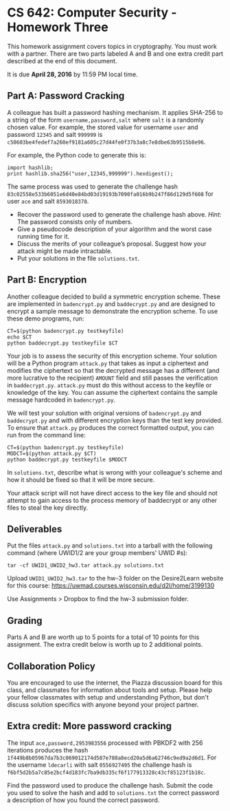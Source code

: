 # CS 642: Computer Security - Homework Three

This homework assignment covers topics in cryptography. You must work with a partner. There are two parts labeled A and B and one extra credit part described at the end of this document.

It is due **April 28, 2016** by 11:59 PM local time. 

## Part A: Password Cracking

A colleague has built a password hashing mechanism. It applies SHA-256 to a string of the form `username,password,salt` where `salt` is a randomly chosen value. For example, the stored value for username `user` and password `12345` and salt `999999` is 
`c50603be4fedef7a260ef9181a605c27d44fe0f37b3a8c7e8dbe63b9515b8e96`.

For example, the Python code to generate this is:
```
import hashlib;
print hashlib.sha256("user,12345,999999").hexdigest();
```

The same process was used to generate the challenge hash 
`83c02558e533b6051e6d40e84bd03d19193b7090fa016b9b247f86d129d5f608` 
for user `ace` and salt `8593018378`.

* Recover the password used to generate the challenge hash above. *Hint:* The password consists only of numbers.
* Give a pseudocode description of your algorithm and the worst case running time for it.
* Discuss the merits of your colleague’s proposal. Suggest how your attack might be made intractable.
* Put your solutions in the file `solutions.txt`.


## Part B: Encryption

Another colleague decided to build a symmetric encryption scheme. These are implemented in `badencrypt.py` and `baddecrypt.py` and are designed to encrypt a sample message to demonstrate the encryption scheme. To use these demo programs, run:
```
CT=$(python badencrypt.py testkeyfile)
echo $CT
python baddecrypt.py testkeyfile $CT
```

Your job is to assess the security of this encryption scheme. Your solution will be a Python program `attack.py` that takes as input a ciphertext and modifies the ciphertext so that the decrypted message has a different (and more lucrative to the recipient) `AMOUNT` field and still passes the verification in `baddecrypt.py`. `attack.py` must do this without access to the keyfile or knowledge of the key. You can assume the ciphertext contains the sample message hardcoded in `badencrypt.py`.

We will test your solution with original versions of `badencrypt.py` and `baddecrypt.py` and with different encryption keys than the test key provided. To ensure that `attack.py` produces the correct formatted output, you can run from the command line:
```
CT=$(python badencrypt.py testkeyfile)
MODCT=$(python attack.py $CT)
python baddecrypt.py testkeyfile $MODCT
```

In `solutions.txt`, describe what is wrong with your colleague's scheme and how it should be fixed so that it will be more secure.

Your attack script will not have direct access to the key file and should not attempt to gain access to the process memory of baddecrypt or any other files to steal the key directly.

## Deliverables
Put the files `attack.py` and `solutions.txt` into a tarball with the following command (where UWID1/2 are your group members' UWID #s):
```
tar -cf UWID1_UWID2_hw3.tar attack.py solutions.txt
```

Upload `UWID1_UWID2_hw3.tar` to the hw-3 folder on the Desire2Learn website for this course:
https://uwmad.courses.wisconsin.edu/d2l/home/3199130

Use Assignments > Dropbox to find the hw-3 submission folder.

## Grading
Parts A and B are worth up to 5 points for a total of 10 points for this assignment. The extra credit below is worth up to 2 additional points.

## Collaboration Policy
You are encouraged to use the internet, the Piazza discussion board for this class, and classmates for information about tools and setup. Please help your fellow classmates with setup and understanding Python, but don't discuss solution specifics with anyone beyond your project partner.


## Extra credit: More password cracking

The input `ace,password,2953983556` processed with PBKDF2 with 256 iterations produces the hash 
`1f449b8b05967da7b3c069012174d587e788a8ecd20a5d6a62746c9ed9a2d6d1`. For the username `ldecarli` with salt `0556927495` the challenge hash is 
`f6bf5d2b5a7c85e2bcf4d183fc7ba9db335cf6f177913328c43cf85123f1b18c`.

Find the password used to produce the challenge hash. Submit the code you used to solve the hash and add to `solutions.txt` the correct password a description of how you found the correct password.

